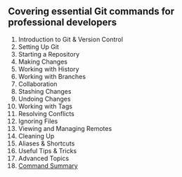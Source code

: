 ## Covering essential Git commands for professional developers 

1. Introduction to Git & Version Control
2. Setting Up Git
3. Starting a Repository
4. Making Changes
5. Working with History
6. Working with Branches
7. Collaboration
8. Stashing Changes
9. Undoing Changes
10. Working with Tags
11. Resolving Conflicts
12. Ignoring Files
13. Viewing and Managing Remotes
14. Cleaning Up
15. Aliases & Shortcuts
16. Useful Tips & Tricks
17. Advanced Topics
18. [Command Summary](docs/18-CommandSummary.md)
